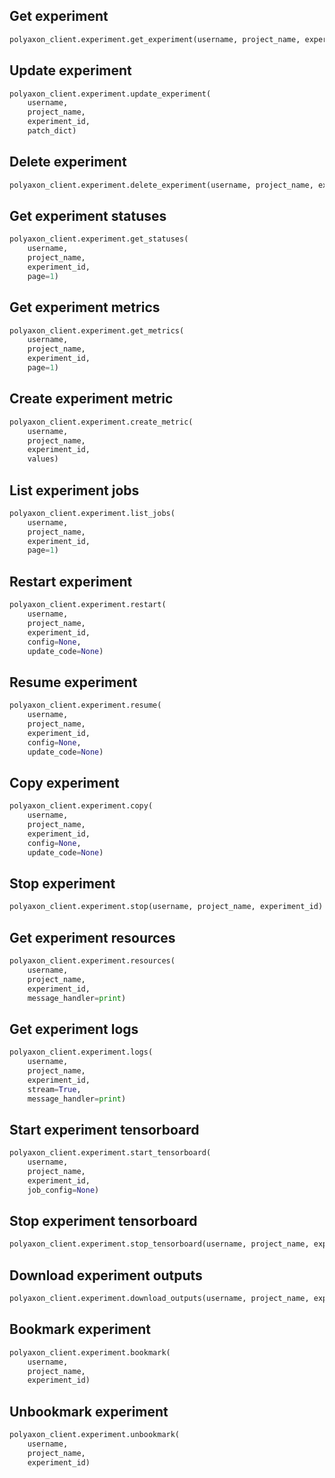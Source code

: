 ## Get experiment

```python
polyaxon_client.experiment.get_experiment(username, project_name, experiment_id)
```

## Update experiment

```python
polyaxon_client.experiment.update_experiment(
    username,
    project_name,
    experiment_id,
    patch_dict)
```

## Delete experiment

```python
polyaxon_client.experiment.delete_experiment(username, project_name, experiment_id)
```

## Get experiment statuses

```python
polyaxon_client.experiment.get_statuses(
    username,
    project_name,
    experiment_id,
    page=1)
```

## Get experiment metrics

```python
polyaxon_client.experiment.get_metrics(
    username,
    project_name,
    experiment_id,
    page=1)
```

## Create experiment metric

```python
polyaxon_client.experiment.create_metric(
    username,
    project_name,
    experiment_id,
    values)
```

## List experiment jobs

```python
polyaxon_client.experiment.list_jobs(
    username,
    project_name,
    experiment_id,
    page=1)
```

## Restart experiment

```python
polyaxon_client.experiment.restart(
    username,
    project_name,
    experiment_id,
    config=None,
    update_code=None)
```

## Resume experiment

```python
polyaxon_client.experiment.resume(
    username,
    project_name,
    experiment_id,
    config=None,
    update_code=None)
```

## Copy experiment

```python
polyaxon_client.experiment.copy(
    username,
    project_name,
    experiment_id,
    config=None,
    update_code=None)
```

## Stop experiment

```python
polyaxon_client.experiment.stop(username, project_name, experiment_id)
```

## Get experiment resources

```python
polyaxon_client.experiment.resources(
    username,
    project_name,
    experiment_id,
    message_handler=print)
```

## Get experiment logs

```python
polyaxon_client.experiment.logs(
    username,
    project_name,
    experiment_id,
    stream=True,
    message_handler=print)
```

## Start experiment tensorboard

```python
polyaxon_client.experiment.start_tensorboard(
    username,
    project_name,
    experiment_id,
    job_config=None)
```

## Stop experiment tensorboard

```python
polyaxon_client.experiment.stop_tensorboard(username, project_name, experiment_id)
```

## Download experiment outputs

```python
polyaxon_client.experiment.download_outputs(username, project_name, experiment_id)
```

## Bookmark experiment

```python
polyaxon_client.experiment.bookmark(
    username,
    project_name,
    experiment_id)
```


## Unbookmark experiment

```python
polyaxon_client.experiment.unbookmark(
    username,
    project_name,
    experiment_id)
```
